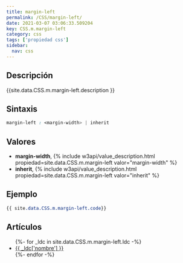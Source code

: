 ```yaml
---
title: margin-left
permalink: /CSS/margin-left/
date: 2021-03-07 03:06:33.509204
key: CSS.m.margin-left
category: css
tags: ['propiedad css']
sidebar: 
  nav: css
---
```


## Descripción
{{site.data.CSS.m.margin-left.description }}

## Sintaxis
~~~css
margin-left : <margin-width> | inherit
~~~

## Valores
* **margin-width**,  {% include w3api/value_description.html propiedad=site.data.CSS.m.margin-left valor="margin-width" %}
* **inherit**,  {% include w3api/value_description.html propiedad=site.data.CSS.m.margin-left valor="inherit" %}

## Ejemplo
~~~css
{{ site.data.CSS.m.margin-left.code}}
~~~

## Artículos
<ul>
{%- for _ldc in site.data.CSS.m.margin-left.ldc -%}
   <li>
       <a href="{{_ldc['url'] }}">{{ _ldc['nombre'] }}</a>
   </li>
{%- endfor -%}
</ul>

